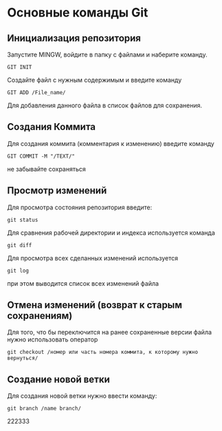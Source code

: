  # Основные команды Git

 ## Инициализация репозитория
 Запустите MINGW, войдите в папку с файлами и наберите команду. 
 ```
 GIT INIT
 ```
 Создайте файл с нужным содержимым и введите команду 
 ```
 GIT ADD /File_name/
 ```
Для добавления данного файла в список файлов для сохранения.
 
 ## Создания Коммита
 Для создания коммита (комментария к изменению) введите команду
```
GIT COMMIT -M "/TEXT/"
```
не забывайте сохраняться

## Просмотр изменений
Для просмотра состояния репозитория введите:
```
git status
```
Для сравнения рабочей директории и индекса используется команда
```
git diff
```
Для просмотра всех сделанных изменений используется
```
git log
```
при этом выводится список всех изменений файла

## Отмена изменений (возврат к старым сохранениям)

Для того, что бы переключится на ранее сохраненные версии файла нужно использовать оператор
```
git checkout /номер или часть номера коммита, к которому нужно вернуться/
```

## Создание новой ветки

Для создания новой ветки нужно ввести команду:
```
git branch /name branch/
```

222333
